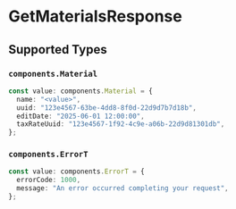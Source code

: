 # GetMaterialsResponse


## Supported Types

### `components.Material`

```typescript
const value: components.Material = {
  name: "<value>",
  uuid: "123e4567-63be-4dd8-8f0d-22d9d7b7d18b",
  editDate: "2025-06-01 12:00:00",
  taxRateUuid: "123e4567-1f92-4c9e-a06b-22d9d81301db",
};
```

### `components.ErrorT`

```typescript
const value: components.ErrorT = {
  errorCode: 1000,
  message: "An error occurred completing your request",
};
```


